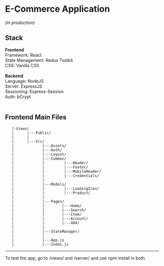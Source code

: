 # E-Commerce Application 

*(in production)*
<br>

## **Stack**

   **Frontend**<br>
      Framework: React<br>
      State Management: Redux Toolkit<br>
      CSS: Vanilla CSS<br><br>
   **Backend**<br>
      Language: NodeJS<br>
      Server: ExpressJS<br>
      Sessioning: Express-Session<br>
      Auth: bCrypt<br><br>

## **Frontend Main Files**
```
   |-Views/
   |      |---Public/
   |      |
   |      |---Src/
   |             |---Assets/
   |             |---Auth/
   |             |---Layout/
   |             |---Common/   
   |             |         |---Header/
   |             |         |---Footer/
   |             |         |---MobileHeader/
   |             |         |---Credentials/
   |             |
   |             |---Models/
   |             |         |---LoadingIcon/
   |             |         |---Product/
   |             | 
   |             |---Pages/
   |             |        |---Home/
   |             |        |---Search/
   |             |        |---Item/
   |             |        |---Account/
   |             |        |---404/
   |             | 
   |             |---StateManager/
   |             | 
   |             |---App.js
   |             |---Index.js
```  

---
To test the app, go to /views/ and /server/ and use npm install in both.

